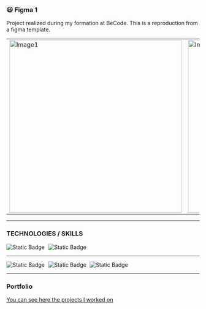 ### 😃 Figma 1
Project realized during my formation at BeCode. This is a reproduction from a figma template.
<table>
  <tr>
    <td><img src="https://www.imadeus.be/others/portfolio/images/figma1/figma1-1.jpg" width="450px" height="450px" alt="Image1" /></td>
    <td><img src="https://www.imadeus.be/others/portfolio/images/figma1/figma1-2.jpg" width="450px" height="450px" alt="Image2" /></td>
  </tr>
</table>


---

### TECHNOLOGIES / SKILLS 
<div style="display: inline-block; margin-right: 5px;">
  <img alt="Static Badge" src="https://img.shields.io/badge/frontend%20-%20html5%20-%20orange?style=for-the-badge">
</div>
<div style="display: inline-block; margin-right: 5px;">
  <img alt="Static Badge" src="https://img.shields.io/badge/frontend%20-%20css%20-%20lightblue?style=for-the-badge">
</div>

---

<div style="display: inline-block; margin-right: 5px;">
  <img alt="Static Badge" src="https://img.shields.io/badge/program%20-%20vscode%20-%20%23397ab2?style=for-the-badge">
</div>
<div style="display: inline-block; margin-right: 5px;">
  <img alt="Static Badge" src="https://img.shields.io/badge/program%20-%20git%20-%20%23ffb321?style=for-the-badge">
</div>
<div style="display: inline-block; margin-right: 5px;">
  <img alt="Static Badge" src="https://img.shields.io/badge/program%20-%20figma%20-%20red?style=for-the-badge">
</div>

---

### Portfolio
<a href="https://www.imadeus.be/others/portfolio" target="_blank">You can see here the projects I worked on</a>




          
          

